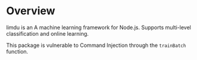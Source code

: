 # Overview

limdu is an A machine learning framework for Node.js. Supports multi-level classification and online learning.

This package is vulnerable to Command Injection through the `trainBatch` function.
